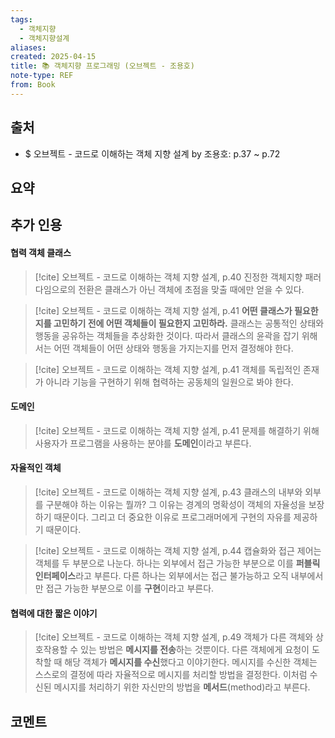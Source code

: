 ```yaml
---
tags:
  - 객체지향
  - 객체지향설계
aliases: 
created: 2025-04-15
title: 📚 객체지향 프로그래밍 (오브젝트 - 조용호)
note-type: REF
from: Book
---
```


## 출처

- $ 오브젝트 - 코드로 이해하는 객체 지향 설계 by 조용호: p.37 ~ p.72

## 요약

## 추가 인용

#### 협력 객체 클래스

> [!cite] 오브젝트 - 코드로 이해하는 객체 지향 설계, p.40
> 진정한 객체지향 패러다임으로의 전환은 클래스가 아닌 객체에 초점을 맞출 때에만 얻을 수 있다.

> [!cite] 오브젝트 - 코드로 이해하는 객체 지향 설계, p.41
> **어떤 클래스가 필요한지를 고민하기 전에 어떤 객체들이 필요한지 고민하라.** 클래스는 공통적인 상태와 행동을 공유하는 객체들을 추상화한 것이다. 따라서 클래스의 윤곽을 잡기 위해서는 어떤 객체들이 어떤 상태와 행동을 가지는지를 먼저 결정해야 한다.

> [!cite] 오브젝트 - 코드로 이해하는 객체 지향 설계, p.41
> 객체를 독립적인 존재가 아니라 기능을 구현하기 위해 협력하는 공동체의 일원으로 봐야 한다.

#### 도메인

> [!cite] 오브젝트 - 코드로 이해하는 객체 지향 설계, p.41
> 문제를 해결하기 위해 사용자가 프로그램을 사용하는 분야를 **도메인**이라고 부른다.

#### 자율적인 객체

> [!cite] 오브젝트 - 코드로 이해하는 객체 지향 설계, p.43
> 클래스의 내부와 외부를 구분해야 하는 이유는 뭘까? 그 이유는 경계의 명확성이 객체의 자율성을 보장하기 때문이다. 그리고 더 중요한 이유로 프로그래머에게 구현의 자유를 제공하기 때문이다.

> [!cite] 오브젝트 - 코드로 이해하는 객체 지향 설계, p.44
> 캡슐화와 접근 제어는 객체를 두 부분으로 나눈다. 하나는 외부에서 접근 가능한 부분으로 이를 **퍼블릭 인터페이스**라고 부른다. 다른 하나는 외부에서는 접근 불가능하고 오직 내부에서만 접근 가능한 부분으로 이를 **구현**이라고 부른다.

#### 협력에 대한 짧은 이야기


> [!cite] 오브젝트 - 코드로 이해하는 객체 지향 설계, p.49
> 객체가 다른 객체와 상호작용할 수 있는 방법은 **메시지를 전송**하는 것뿐이다. 다른 객체에게 요청이 도착할 때 해당 객체가 **메시지를 수신**했다고 이야기한다. 메시지를 수신한 객체는 스스로의 결정에 따라 자율적으로 메시지를 처리할 방법을 결정한다. 이처럼 수신된 메시지를 처리하기 위한 자신만의 방법을 **메서드**(method)라고 부른다.


## 코멘트